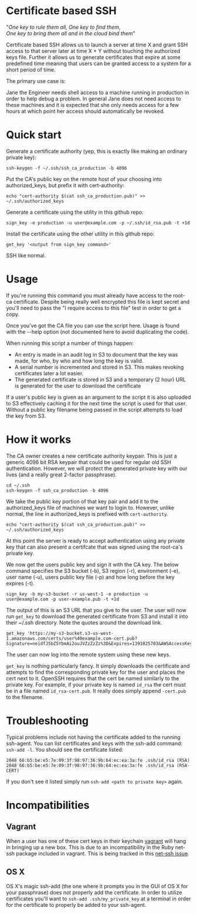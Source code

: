 Certificate based SSH
=====================

"*One key to rule them all, One key to find them,  
One key to bring them all and in the cloud bind them*"

Certificate based SSH allows us to launch a server at time X and grant
SSH access to that server later at time X + Y without touching the
authorized keys file. Further it allows us to generate certificates that
expire at some predefined time meaning that users can be granted access
to a system for a short period of time.

The primary use case is:

  Jane the Engineer needs shell access to a machine running in
  production in order to help debug a problem. In general Jane does not
  need access to these machines and it is expected that she only needs
  access for a few hours at which point her access should automatically
  be revoked.

Quick start
===========

Generate a certificate authority (yep, this is exactly like making an ordinary private key):

`ssh-keygen -f ~/.ssh/ssh_ca_production -b 4096`

Put the CA's public key on the remote host of your choosing into authorized_keys, but prefix it with cert-authority:

`echo "cert-authority $(cat ssh_ca_production.pub)" >> ~/.ssh/authorized_keys`

Generate a certificate using the utility in this github repo:

`sign_key -e production -u user@example.com -p ~/.ssh/id_rsa.pub -t +1d`

Install the certificate using the other utility in this github repo:

`get_key '<output from sign_key command>'`

SSH like normal.

Usage
=====

If you're running this command you must already have access to the
root-ca certificate. Despite being really well encrypted this file is
kept secret and you'll need to pass the "I require access to this file"
test in order to get a copy.

Once you've got the CA file you can use the script here. Usage is found
with the --help option (not documented here to avoid duplicating the
code).

When running this script a number of things happen:

- An entry is made in an audit log in S3 to document that the key was
  made, for who, by who and how long the key is valid.
- A serial number is incremented and stored in S3. This makes revoking
  certificates later a lot easier.
- The generated certificate is stored in S3 and a temporary (2 hour) URL
  is generated for the user to download the certificate

If a user's public key is given as an argument to the script it is also
uploaded to S3 effectively caching it for the next time the script is
used for that user. Without a public key filename being passed in the
script attempts to load the key from S3.

How it works
============

The CA owner creates a new certificate authority keypair. This is just a
generic 4096 bit RSA keypair that could be used for regular old SSH
authentication.  However, we will protect the generated private key with our
lives (and a really great 2-factor passphrase).

```
cd ~/.ssh
ssh-keygen -f ssh_ca_production -b 4096
```

We take the public key portion of that key pair and add it to the
authorized_keys file of machines we want to login to. However, unlike
normal, the line in authorized_keys is prefixed with `cert-authority`.

```
echo "cert-authority $(cat ssh_ca_production.pub)" >> ~/.ssh/authorized_keys
```

At this point the server is ready to accept authentication using any
private key that can also present a certifcate that was signed using the
root-ca's private key.

We now get the users public key and sign it with the CA key. The below command
specifies the S3 bucket (-b), S3 region (-r), environment (-e), user name (-u),
users public key file (-p) and how long before the key expires (-t).

```
sign_key -b my-s3-bucket -r us-west-1 -e production -u user@example.com -p user-example.pub -t +1d
```

The output of this is an S3 URL that you give to the user. The user will now
run `get_key` to download the generated certificate from S3 and install it
into their ~/.ssh directory. Note the quotes around the download link.

```
get_key 'https://my-s3-bucket.s3-us-west-1.amazonaws.com/certs/user%40example.com-cert.pub?Signature=neidfJ5bZ5YbmAi2ouJVZzZzZz%3D&Expires=1391025703&AWSAccessKeyId=AKIAJ7HFYKZIVF3ZZZZ'
```

The user can now log into the remote system using these new keys.

`get_key` is nothing particularly fancy. It simply downloads the certificate and attempts to find the corresponding private key for the user and places the cert next to it. OpenSSH requires that the cert be named similarly to the private key. For example, if your private key is named `id_rsa` the cert must be in a file named `id_rsa-cert.pub`. It really does simply append `-cert.pub` to the filename.

Troubleshooting
===============

Typical problems include not having the certificate added to the running ssh-agent. You can list certificates and keys with the ssh-add command: `ssh-add -l`. You should see the certificate listed:

```
2048 66:b5:be:e5:7e:09:3f:98:97:36:9b:64:ec:ea:3a:fe .ssh/id_rsa (RSA)
2048 66:b5:be:e5:7e:09:3f:98:97:36:9b:64:ec:ea:3a:fe .ssh/id_rsa (RSA-CERT)
```
If you don't see it listed simply run `ssh-add <path to private key>` again.

Incompatibilities
=================

Vagrant
-------
When a user has one of these cert keys in their keychain
[vagrant](http://www.vagrantup.com/) will hang in bringing up a new box.
This is due to an incompatibility in the Ruby net-ssh package included in
vagrant. This is being tracked in this
[net-ssh issue](https://github.com/net-ssh/net-ssh/pull/142).

OS X
----
OS X's magic ssh-add (the one where it prompts you in the GUI of OS X for your passphrase) does not properly add the certificate. In order to utilize certificates you'll want to `ssh-add .ssh/my_private_key` at a terminal in order for the certificate to properly be added to your ssh-agent.


